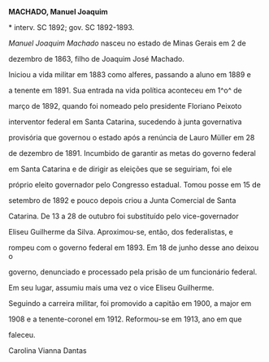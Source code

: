 **MACHADO, Manuel Joaquim**



\* interv. SC 1892; gov. SC 1892-1893.



*Manuel Joaquim Machado* nasceu no estado de Minas Gerais em 2 de

dezembro de 1863, filho de Joaquim José Machado.



Iniciou a vida militar em 1883 como alferes, passando a aluno em 1889 e

a tenente em 1891. Sua entrada na vida política aconteceu em 1^o^ de

março de 1892, quando foi nomeado pelo presidente Floriano Peixoto

interventor federal em Santa Catarina, sucedendo à junta governativa

provisória que governou o estado após a renúncia de Lauro Müller em 28

de dezembro de 1891. Incumbido de garantir as metas do governo federal

em Santa Catarina e de dirigir as eleições que se seguiriam, foi ele

próprio eleito governador pelo Congresso estadual. Tomou posse em 15 de

setembro de 1892 e pouco depois criou a Junta Comercial de Santa

Catarina. De 13 a 28 de outubro foi substituído pelo vice-governador

Eliseu Guilherme da Silva. Aproximou-se, então, dos federalistas, e

rompeu com o governo federal em 1893. Em 18 de junho desse ano deixou o

governo, denunciado e processado pela prisão de um funcionário federal.

Em seu lugar, assumiu mais uma vez o vice Eliseu Guilherme.



Seguindo a carreira militar, foi promovido a capitão em 1900, a major em

1908 e a tenente-coronel em 1912. Reformou-se em 1913, ano em que

faleceu.



Carolina Vianna Dantas



